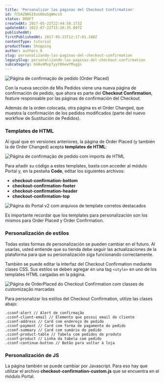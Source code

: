 ```yaml
---
title: 'Personalizar las páginas del Checkout Confirmation'
id: 7CbAZNHGI8uUO8aSgWmcsS
status: DRAFT
createdAt: 2017-05-22T22:44:50.173Z
updatedAt: 2022-07-22T15:26:35.097Z
publishedAt: 
firstPublishedAt: 2017-05-23T12:17:01.180Z
contentType: tutorial
productTeam: Shopping
author: authors_6
slug: personalizando-las-paginas-del-checkout-confirmation
legacySlug: personalizando-las-paginas-del-checkout-confirmation
subcategory: 6XAvmMxp7yyY06ewYMuggs
---
```


![Página de confirmação de pedido (Order Placed)](//images.contentful.com/alneenqid6w5/n7VvdVmseGQyGwCEQAIiW/90bd066111747fe05d722e6fad172d14/cconf-hml1.png) 

Con la nueva sección de Mis Pedidos viene una nueva página de confirmación de pedido, que ahora es parte del **Checkout Confirmation**, feature responsable por las páginas de confirmación del Checkout.

Además de la orden colocada, otra página es el Order Changed, que muestra la confirmación de los pedidos modificados (parte del nuevo workflow de Sustitución de Pedidos).

### Templates de HTML

Al igual que en versiones anteriores, la página de Order Placed (y también la de Order Changed) acepta **templates de HTML**:

![Página de confirmação de pedido com imports de HTML](//images.contentful.com/alneenqid6w5/2HXuJJE5yMCUIaeCMoOOa8/1e947bf46ec9202214867219ba36677a/cconf-html-2.png)
 
Para añadir su código a estes templates, basta con acceder al módulo Portal y, en la pestaña **Code**, editar los siguientes archivos:

- **checkout-confirmation-bottom**
- **checkout-confirmation-footer**
- **checkout-confirmation-header**
- **checkout-confirmation-top**

![Página do Portal v2 com arquivos de template corretos destacados](//images.contentful.com/alneenqid6w5/5jGk1WbMqkkggyAog66iAs/c1162190ef431b8c96462fb34355aa98/cconf-html3.png)

Es importante recordar que los templates para personalización son los mismos para Order Placed y Order Confirmation.

### Personalización de estilos

<div class="alert alert-warning">Todas estas formas de personalización se pueden cambiar en el futuro. Al usarlas, usted entiende que su tienda debe seguir las actualizaciones de la plataforma para que su personalización siga funcionando correctamente.</div>

También se puede editar la interfaz del Checkout Confirmation mediante clases CSS. Sus estilos se deben agregar en una tag `<style>` en uno de los templates HTML cargadas en la página.

![Página de OrderPlaced do Checkout Confirmation com classes de customização marcadas](//images.contentful.com/alneenqid6w5/OgLXDC0eyaOc4iKGmSkgS/a698e4da05726f33659d0ea88d0b1278/cconf-doc-2.png)

Para personalizar los estilos del Checkout Confirmation, utilize las clases abajo:

```
.cconf-alert // Alert de confirmação
.cconf-client-email // Elemento que possui email do cliente
.cconf-address // Card com endereço do pedido
.cconf-payment // Card com forma de pagamento do pedido
.cconf-summary // Card com sumário do pedido
.cconf-product-table // Tabela com pedidos do produto
.cconf-product // Linha da tabela com pedido
.cconf-continue-button // Botão para voltar à loja
```

### Personalización de JS

La página también se puede cambiar por Javascript. Para eso hay que utilizar el archivo **checkout-confirmation-custom.js** que se encuentra en el módulo Portal.
